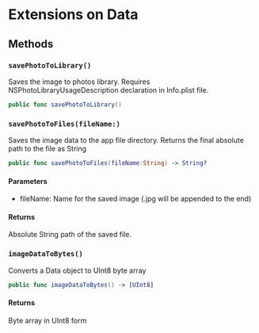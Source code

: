 # Extensions on Data

## Methods

### `savePhotoToLibrary()`

Saves the image to photos library. Requires NSPhotoLibraryUsageDescription declaration in Info.plist file.

``` swift
public func savePhotoToLibrary()
```

### `savePhotoToFiles(fileName:)`

Saves the image data to the app file directory. Returns the final absolute path to the file as String

``` swift
public func savePhotoToFiles(fileName:String) -> String?
```

#### Parameters

  - fileName: Name for the saved image (.jpg will be appended to the end)

#### Returns

Absolute String path of the saved file.

### `imageDataToBytes()`

Converts a Data object to UInt8 byte array

``` swift
public func imageDataToBytes() -> [UInt8] 
```

#### Returns

Byte array in UInt8 form
